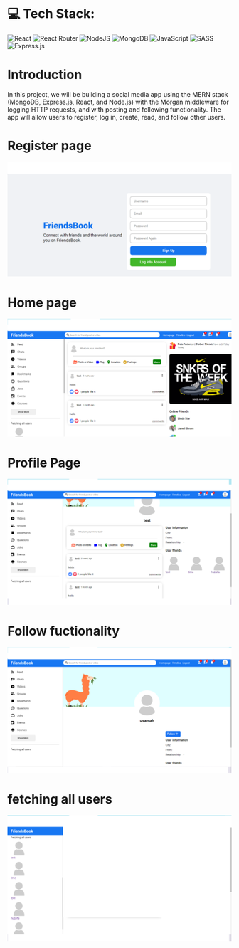 
# 💻 Tech Stack:
![React](https://img.shields.io/badge/react-%2320232a.svg?style=for-the-badge&logo=react&logoColor=%2361DAFB) ![React Router](https://img.shields.io/badge/React_Router-CA4245?style=for-the-badge&logo=react-router&logoColor=white) ![NodeJS](https://img.shields.io/badge/node.js-6DA55F?style=for-the-badge&logo=node.js&logoColor=white) ![MongoDB](https://img.shields.io/badge/MongoDB-%234ea94b.svg?style=for-the-badge&logo=mongodb&logoColor=white) ![JavaScript](https://img.shields.io/badge/javascript-%23323330.svg?style=for-the-badge&logo=javascript&logoColor=%23F7DF1E) ![SASS](https://img.shields.io/badge/SASS-hotpink.svg?style=for-the-badge&logo=SASS&logoColor=white) ![Express.js](https://img.shields.io/badge/express.js-%23404d59.svg?style=for-the-badge&logo=express&logoColor=%2361DAFB) 

# Introduction
In this project, we will be building a social media app using the MERN stack (MongoDB, Express.js, React, and Node.js) with the Morgan middleware for logging HTTP requests, and with posting and following functionality. The app will allow users to register, log in, create, read, and follow other users.
# Register page
![](images/register.png)
 
 # Home page
![](images/home.png)

# Profile Page
![](images/profile.png)

# Follow fuctionality
![](images/follow.png)

# fetching all users
![](images/fetch.png)

